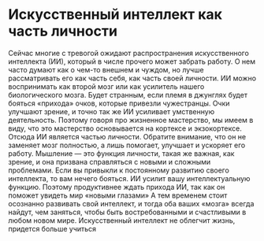 # Искусственный интеллект как часть личности

Сейчас многие с тревогой ожидают распространения искусственного интеллекта (ИИ), который в числе прочего может забрать работу. О нем часто думают как о чем-то внешнем и чуждом, но лучше рассматривать его как часть себя, как часть своей личности.
ИИ можно воспринимать как второй мозг или как усилитель нашего биологического мозга. Будет странным, если племя в джунглях будет бояться «прихода» очков, которые привезли чужестранцы. Очки улучшают зрение, и точно так же ИИ усиливает умственную деятельность. Поэтому говоря про жизненное мастерство, мы имеем в виду, что это мастерство основывается на кортексе и экзокортексе. Отсюда ИИ является частью личности. 
Обратите внимание, что он не заменяет мозг полностью, а лишь помогает, улучшает и ускоряет его работу. Мышление — это функция личности, такая же важная, как зрение, и она призвана справляться с новыми и сложными проблемами. Если вы привыкли к постоянному развитию своего интеллекта, то вам нечего бояться. ИИ усилит вашу интеллектуальную функцию.
Поэтому продуктивнее ждать прихода ИИ, так как он поможет увидеть мир «новыми глазами» А тем временем стоит осознанно развивать свой интеллект, и тогда оба ваших «мозга» всегда найдут, чем заняться, чтобы быть востребованными и счастливыми в любом новом мире.
Искусственный интеллект не облегчит жизнь, придется больше учиться
